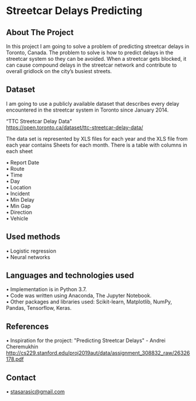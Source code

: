 #  Streetcar Delays Predicting

## About The Project

In this project I am going to solve a problem of predicting streetcar delays in Toronto,
Canada. The problem to solve is how to predict delays in the streetcar system so they
can be avoided. When a streetcar gets blocked, it can cause compound delays in the streetcar network and
contribute to overall gridlock on the city’s busiest streets. 

## Dataset

I am going to use a publicly available dataset that describes every delay encountered in the
streetcar system in Toronto since January 2014.

“TTC Streetcar Delay Data"  
https://open.toronto.ca/dataset/ttc-streetcar-delay-data/

The data set is represented by XLS files for each year and the XLS file from each year contains Sheets for each month.
There is a table with columns in each sheet

• Report Date             
• Route           
• Time            
• Day         
• Location        
• Incident            
• Min Delay           
• Min Gap           
• Direction           
• Vehicle       

## Used methods
• Logistic regression                          
• Neural networks

## Languages and technologies used

• Implementation is in Python 3.7.        
• Code was written using Anaconda, The Jupyter Notebook.              
• Other packages and libraries used: Scikit-learn, Matplotlib, NumPy, Pandas, Tensorflow, Keras.          

## References
• Inspiration for the project: "Predicting Streetcar Delays" - Andrei Cheremukhin  http://cs229.stanford.edu/proj2019aut/data/assignment_308832_raw/26326178.pdf

## Contact
• stasarasic@gmail.com





